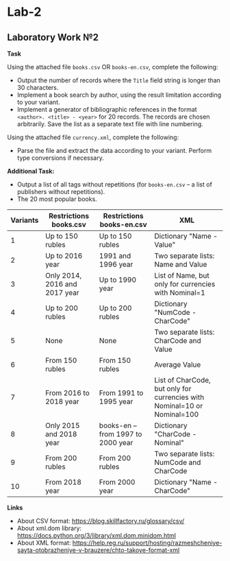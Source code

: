 # Lab-2
## Laboratory Work №2

**Task**

Using the attached file ```books.csv``` OR ```books-en.csv```, complete the following:  
* Output the number of records where the ```Title``` field string is longer than 30 characters.  
* Implement a book search by author, using the result limitation according to your variant.  
* Implement a generator of bibliographic references in the format ```<author>. <title> - <year>``` for 20 records. The records are chosen arbitrarily. Save the list as a separate text file with line numbering.  

Using the attached file ```currency.xml```, complete the following:  
* Parse the file and extract the data according to your variant. Perform type conversions if necessary.  

**Additional Task:**  
* Output a list of all tags without repetitions (for ```books-en.csv``` – a list of publishers without repetitions).  
* The 20 most popular books.  

| Variants | Restrictions books.csv | Restrictions books-en.csv | XML |
| -------- | ---------------------- | ------------------------- | --- |
| 1 | Up to 150 rubles | Up to 150 rubles | Dictionary "Name - Value" |
| 2 | Up to 2016 year | 1991 and 1996 year | Two separate lists: Name and Value |
| 3 | Only 2014, 2016 and 2017 year | Up to 1990 year | List of Name, but only for currencies with Nominal=1 |
| 4 | Up to 200 rubles | Up to 200 rubles | Dictionary "NumCode - CharCode" |
| 5 | None | None | Two separate lists: CharCode and Value |
| 6 | From 150 rubles | From 150 rubles | Average Value |
| 7 | From 2016 to 2018 year | From 1991 to 1995 year | List of CharCode, but only for currencies with Nominal=10 or Nominal=100 |
| 8 | Only 2015 and 2018 year | books-en – from 1997 to 2000 year | Dictionary "CharCode - Nominal" |
| 9 | From 200 rubles | From 200 rubles | Two separate lists: NumCode and CharCode |
| 10 | From 2018 year | From 2000 year | Dictionary "Name - CharCode" |

**Links**  
* About CSV format: https://blog.skillfactory.ru/glossary/csv/  
* About xml.dom library: https://docs.python.org/3/library/xml.dom.minidom.html  
* About XML format: https://help.reg.ru/support/hosting/razmeshcheniye-sayta-otobrazheniye-v-brauzere/chto-takoye-format-xml  
